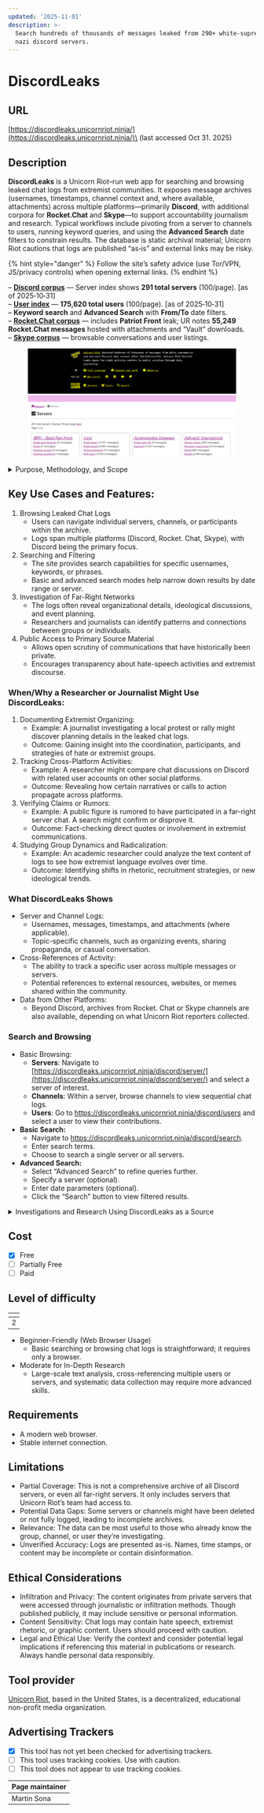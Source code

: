 ```yaml
---
updated: '2025-11-01'
description: >-
  Search hundreds of thousands of messages leaked from 290+ white-supremacist /
  nazi discord servers.
---
```


# DiscordLeaks

## URL

[https://discordleaks.unicornriot.ninja/](https://discordleaks.unicornriot.ninja/)\
(last accessed Oct 31. 2025)

## Description

**DiscordLeaks** is a Unicorn Riot–run web app for searching and browsing leaked chat logs from extremist communities. It exposes message archives (usernames, timestamps, channel context and, where available, attachments) across multiple platforms—primarily **Discord**, with additional corpora for **Rocket.Chat** and **Skype**—to support accountability journalism and research. Typical workflows include pivoting from a server to channels to users, running keyword queries, and using the **Advanced Search** date filters to constrain results. The database is static archival material; Unicorn Riot cautions that logs are published “as‑is” and external links may be risky.

{% hint style="danger" %}
Follow the site’s safety advice (use Tor/VPN, JS/privacy controls) when opening external links.
{% endhint %}

– [**Discord corpus**](https://discordleaks.unicornriot.ninja/discord/server/) — Server index shows **291 total servers** (100/page). \[as of 2025‑10‑31] \
– [**User index**](https://discordleaks.unicornriot.ninja/discord/users) — **175,620 total users** (100/page). \[as of 2025‑10‑31]\
– **Keyword search** and **Advanced Search** with **From/To** date filters. \
– [**Rocket.Chat corpus**](https://unicornriot.ninja/2022/patriot-front-fascist-leak-exposes-nationwide-racist-campaigns/) — includes **Patriot Front** leak; UR notes **55,249 Rocket.Chat messages** hosted with attachments and “Vault” downloads. \
– [**Skype corpus**](https://discordleaks.unicornriot.ninja/skype/) — browsable conversations and user listings.&#x20;

<figure><img src=".gitbook/assets/image.png" alt=""><figcaption></figcaption></figure>

<details>

<summary>Purpose, Methodology, and Scope</summary>

**Purpose and Scope:** _DiscordLeaks_ is an online database created by the media collective **Unicorn Riot** to publish leaked chat logs from private Discord servers used by white supremacists and far-right groups. ([unicornriot.ninja](https://unicornriot.ninja/far-right-investigations-desk/), [discordleaks.unicornriot.ninja](https://discordleaks.unicornriot.ninja)) Unicorn Riot’s mission is to expose the hidden organizing and communications of these groups as a form of public-interest journalism​([unicornriot.ninja](https://unicornriot.ninja/far-right-investigations-desk/)).

Since the 2017 Charlottesville “Unite the Right” rally, Unicorn Riot has **obtained hundreds of thousands of Discord messages** from dozens of extremist servers and made them accessible to journalists and researchers​([discordleaks.unicornriot.ninja](https://discordleaks.unicornriot.ninja)).\
As of recent reports, the DiscordLeaks archive hosts **millions of chat posts from over 80 Discord servers** tied to racist and far-right activities (​[unicornriot.ninja](https://unicornriot.ninja/far-right-investigations-desk/)​[unicornriot.ninja](https://unicornriot.ninja/far-right-investigations-desk/)). This initiative is part of Unicorn Riot’s broader “Far-Right Investigations” project aimed at shining light on extremist networks while they believed they were speaking in private​([unicornriot.ninja](https://unicornriot.ninja/far-right-investigations-desk/),​[unicornriot.ninja](https://unicornriot.ninja/far-right-investigations-desk/)).

**Methodology:** Unicorn Riot journalists collected these chat logs in the course of investigating hate groups, often by **infiltrating or monitoring private Discord servers** with the help of anonymous sources. ([unicornriot.ninja](https://unicornriot.ninja/2017/charlottesville-violence-planned-discord-servers-unicorn-riot-reports/)​[github.com](./))

For example, on the eve of the Charlottesville rally (Aug 2017), an informant provided Unicorn Riot with access to Discord planning chats, which the journalists then downloaded as evidence of organized violence​([unicornriot.ninja](https://unicornriot.ninja/2017/charlottesville-violence-planned-discord-servers-unicorn-riot-reports/),​[unicornriot.ninja](https://unicornriot.ninja/2017/charlottesville-violence-planned-discord-servers-unicorn-riot-reports/)). The leaked Discord data is processed by Unicorn Riot’s team—**personal information of targets of harassment is redacted** for safety—and then uploaded in batches to the public _DiscordLeaks_ web app​([unicornriot.ninja](https://unicornriot.ninja/2017/charlottesville-violence-planned-discord-servers-unicorn-riot-reports/)). All software for the DiscordLeaks platform was developed by Unicorn Riot and volunteer engineers, enabling full-text search and cross-referencing across the leaked chats​([unicornriot.ninja](https://unicornriot.ninja/far-right-investigations-desk/),​[unicornriot.ninja](https://unicornriot.ninja/far-right-investigations-desk/)).\
The platform also hosts logs from other chat services (like Rocket. Chat and Skype) that Unicorn Riot obtained during related investigations​([unicornriot.ninja](https://unicornriot.ninja/far-right-investigations-desk/)). Unicorn Riot emphasizes that making these primary source materials public enhances understanding of far-right tactics while supporting data journalism efforts​([unicornriot.ninja](https://unicornriot.ninja/far-right-investigations-desk/),​[unicornriot.ninja](https://unicornriot.ninja/far-right-investigations-desk/)).

**Limitations Acknowledged:** Unicorn Riot notes that DiscordLeaks is _not an exhaustive record_ of all extremist chatter, only what their team could access ([github.com](./)). The archive is limited to the servers and time frames captured; some chats may be missing if servers were deleted or not fully logged​([github.com](./)). Content from the leaks is published “as-is” – **Unicorn Riot does not alter messages** beyond necessary redactions, so errors or misinformation by the original users remain in the logs​([github.com](./)). The DiscordLeaks site itself issues a **disclaimer about external links**, warning that Unicorn Riot hasn’t vetted any URLs inside the chats (which could be malicious), and advises readers to use caution and anonymity tools when browsing the leaked messages ([discordleaks.unicornriot.ninja](https://discordleaks.unicornriot.ninja/discord/user/79759)). In terms of editorial limits, Unicorn Riot has stated they withhold or censor certain details to protect individuals targeted by hate (for instance, they removed identifying info of people whom extremists discussed harming)​([unicornriot.ninja](https://unicornriot.ninja/2017/charlottesville-violence-planned-discord-servers-unicorn-riot-reports/)).

Overall, Unicorn Riot presents DiscordLeaks as a research tool but cautions that it represents only a snapshot of specific communities and may contain unverified claims or propaganda posted by those users​ ([github.com](./)).

</details>

## Key Use Cases and Features:

1. Browsing Leaked Chat Logs
   * Users can navigate individual servers, channels, or participants within the archive.
   * Logs span multiple platforms (Discord, Rocket. Chat, Skype), with Discord being the primary focus.
2. Searching and Filtering
   * The site provides search capabilities for specific usernames, keywords, or phrases.
   * Basic and advanced search modes help narrow down results by date range or server.
3. Investigation of Far-Right Networks
   * The logs often reveal organizational details, ideological discussions, and event planning.
   * Researchers and journalists can identify patterns and connections between groups or individuals.
4. Public Access to Primary Source Material
   * Allows open scrutiny of communications that have historically been private.
   * Encourages transparency about hate-speech activities and extremist discourse.

### When/Why a Researcher or Journalist Might Use DiscordLeaks:

1. Documenting Extremist Organizing:
   * Example: A journalist investigating a local protest or rally might discover planning details in the leaked chat logs.
   * Outcome: Gaining insight into the coordination, participants, and strategies of hate or extremist groups.
2. Tracking Cross-Platform Activities:
   * Example: A researcher might compare chat discussions on Discord with related user accounts on other social platforms.
   * Outcome: Revealing how certain narratives or calls to action propagate across platforms.
3. Verifying Claims or Rumors:
   * Example: A public figure is rumored to have participated in a far-right server chat. A search might confirm or disprove it.
   * Outcome: Fact-checking direct quotes or involvement in extremist communications.
4. Studying Group Dynamics and Radicalization:
   * Example: An academic researcher could analyze the text content of logs to see how extremist language evolves over time.
   * Outcome: Identifying shifts in rhetoric, recruitment strategies, or new ideological trends.

### What DiscordLeaks Shows

* Server and Channel Logs:
  * Usernames, messages, timestamps, and attachments (where applicable).
  * Topic-specific channels, such as organizing events, sharing propaganda, or casual conversation.
* Cross-References of Activity:
  * The ability to track a specific user across multiple messages or servers.
  * Potential references to external resources, websites, or memes shared within the community.
* Data from Other Platforms:
  * Beyond Discord, archives from Rocket. Chat or Skype channels are also available, depending on what Unicorn Riot reporters collected.

### Search and Browsing

* Basic Browsing:
  * **Servers**: Navigate to [https://discordleaks.unicornriot.ninja/discord/server/](https://discordleaks.unicornriot.ninja/discord/server/) and select a server of interest.
  * **Channels**: Within a server, browse channels to view sequential chat logs.
  * **Users**: Go to https://discordleaks.unicornriot.ninja/discord/users and select a user to view their contributions.
* **Basic Search:**
  * Navigate to https://discordleaks.unicornriot.ninja/discord/search.
  * Enter search terms.
  * Choose to search a single server or all servers.
* **Advanced Search:**
  * Select “Advanced Search” to refine queries further.
  * Specify a server (optional).
  * Enter date parameters (optional).
  * Click the “Search” button to view filtered results.

<details>

<summary>Investigations and Research Using DiscordLeaks as a Source</summary>

*   **Legal Evidence:** The leaked Discord chats have been used in court proceedings against white supremacists. Notably, attorneys in the[ _Sines v. Kessler_](https://en.wikipedia.org/wiki/Sines_v._Kessler) civil lawsuit (filed by victims of the Charlottesville violence) submitted Unicorn Riot’s Discord logs as evidence of planners’ intent​

    ([unicornriot.ninja](https://unicornriot.ninja/far-right-investigations-desk/)). Observers pointed out that discussions in the chats (e.g. about weapons and running over protesters) bolstered claims that the rally organizers conspired to commit violence (​[cjr.org](https://www.cjr.org/united_states_project/charlottesville-alt-right-unicorn-riot.php)). Prosecutors in the criminal case against the Charlottesville car attacker, as well as other civil suits, also reviewed the DiscordLeak logs for relevant communications​([cjr.org](https://www.cjr.org/united_states_project/charlottesville-alt-right-unicorn-riot.php)). In these ways, Unicorn Riot’s published leaks have directly informed investigations and accountability efforts after far-right violence.
*   **Investigative Journalism:** Many news outlets have **cited DiscordLeaks to expose extremist activities**. For example, _ProPublica_ tapped the Charlottesville Discord chat dump to report how white supremacists joked about vehicular attacks weeks before[ Heather Heyer](https://de.wikipedia.org/wiki/Heather_Heyer) was killed; while doing so, ProPublica independently verified the identities of at least two users from the leak to confirm the authenticity of the conversations​

    ([propublica.org](https://www.propublica.org/article/white-supremacists-joked-about-using-cars-to-run-over-opponents-before-charlottesville),​ [propublica.org](https://www.propublica.org/article/white-supremacists-joked-about-using-cars-to-run-over-opponents-before-charlottesville)).\
    \&#xNAN;_HuffPost_ journalists used Unicorn Riot’s Discord chats to identify **members of hate groups embedded in institutions** – in 2019 HuffPost revealed 11 U.S. military service members as participants in[ Identity Evropa](https://app.gitbook.com/s/syFo2CguDc8O5VWEVXJP/categories)’s Discord server, after cross-referencing the leaked messages (​[vice.com](https://www.vice.com/en/article/unicorn-riot-outed-a-white-nationalist-in-the-national-guard-but-theyre-not-kicking-him-out/), ​[vice.com](https://www.vice.com/en/article/unicorn-riot-outed-a-white-nationalist-in-the-national-guard-but-theyre-not-kicking-him-out/)). Similarly, local reporters have used DiscordLeaks to link extremists to real-world actions; for instance, chat evidence from the leaks helped journalists document how [Patriot Front](https://en.wikipedia.org/wiki/Patriot_Front) members coordinated vandalism and propaganda campaigns nationwide​ ([vice.com](https://www.vice.com/en/article/patriot-front-leaked-chats-porn-habits/), ​[vice.com](https://www.vice.com/en/article/patriot-front-leaked-chats-porn-habits/)).
*   **Academic and Analytical Research:** Scholars and extremism researchers have incorporated the DiscordLeaks dataset into their studies. A 2020 study on far-right online radicalization noted that researchers leveraged _Unicorn Riot’s Discord data from 129 different Discord servers_ to compile narratives of “redpilling” (radicalization) in those communities​

    ([osf.io](https://osf.io/vwnp4/download/)).\
    The large corpus of leaked chats provides rich text for content analysis – for example, researchers have analyzed the language and memes in Identity Evropa’s Discord conversations to understand recruitment and group dynamics​([unicornriot.ninja](https://unicornriot.ninja/2019/neo-nazi-hipsters-identity-evropa-exposed-in-discord-chat-leak/)). Think tanks have also cited DiscordLeaks; for instance, the [**Hedayah** extremism research center](https://hedayah.com/) referenced Unicorn Riot’s Discord archive in discussions of how white supremacists communicate and plan online (​[hedayah.com](https://hedayah.com/app/uploads/2021/09/2021APR1_FINAL_NewZealand_Country-Report.pdf)).
* **Investigative collectives** like _Bellingcat_ have directly mined the data to map networks: Bellingcat’s researchers reported that Unicorn Riot’s archive contained over **760,000 Discord messages (Feb 2017–Mar 2018)** from far-right groups, which they analyzed to track how fascist activists attempted to influence police and community events (​[bellingcat.com](https://www.bellingcat.com/news/americas/2018/08/17/fascist-activists-spent-last-year-trying-win-police/)).

</details>

## Cost

* [x] Free
* [ ] Partially Free
* [ ] Paid

## Level of difficulty

<table><thead><tr><th data-type="rating" data-max="5"></th></tr></thead><tbody><tr><td>2</td></tr></tbody></table>

* Beginner-Friendly (Web Browser Usage)
  * Basic searching or browsing chat logs is straightforward; it requires only a browser.
* Moderate for In-Depth Research
  * Large-scale text analysis, cross-referencing multiple users or servers, and systematic data collection may require more advanced skills.

## Requirements

* A modern web browser.
* Stable internet connection.

## Limitations

* Partial Coverage: This is not a comprehensive archive of all Discord servers, or even all far-right servers. It only includes servers that Unicorn Riot’s team had access to.
* Potential Data Gaps: Some servers or channels might have been deleted or not fully logged, leading to incomplete archives.
* Relevance: The data can be most useful to those who already know the group, channel, or user they’re investigating.
* Unverified Accuracy: Logs are presented as-is. Names, time stamps, or content may be incomplete or contain disinformation.

## Ethical Considerations

* Infiltration and Privacy: The content originates from private servers that were accessed through journalistic or infiltration methods. Though published publicly, it may include sensitive or personal information.
* Content Sensitivity: Chat logs may contain hate speech, extremist rhetoric, or graphic content. Users should proceed with caution.
* Legal and Ethical Use: Verify the context and consider potential legal implications if referencing this material in publications or research. Always handle personal data responsibly.

## Tool provider

[Unicorn Riot](https://unicornriot.ninja/about-unicorn-riot/), based in the United States, is a decentralized, educational non-profit media organization.

## Advertising Trackers

* [x] This tool has not yet been checked for advertising trackers.
* [ ] This tool uses tracking cookies. Use with caution.
* [ ] This tool does not appear to use tracking cookies.

| Page maintainer |
| --------------- |
| Martin Sona     |
